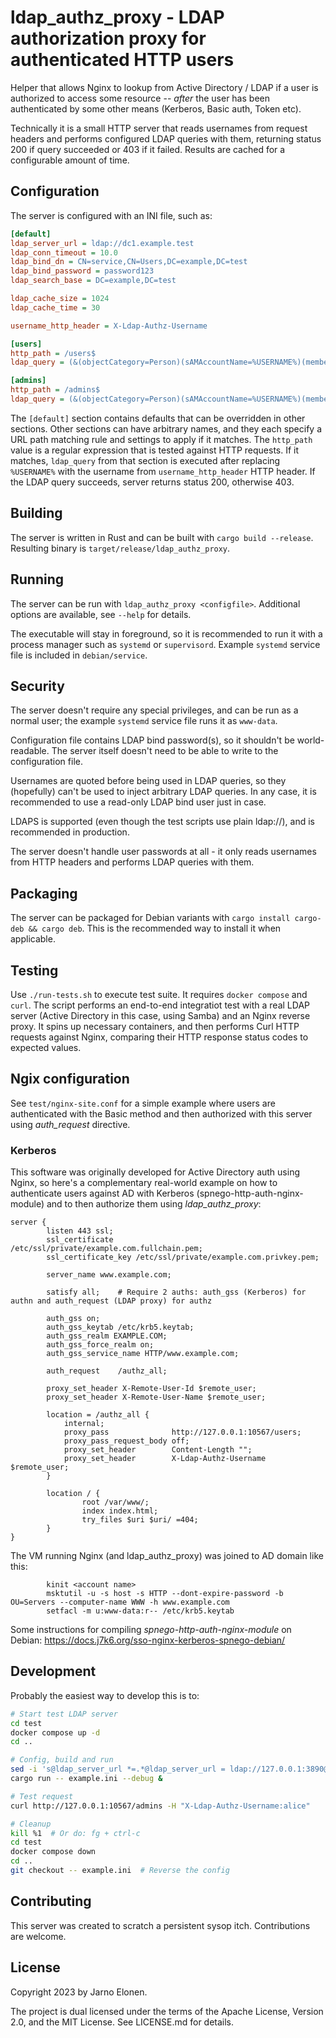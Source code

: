 # ldap_authz_proxy - LDAP authorization proxy for authenticated HTTP users

Helper that allows Nginx to lookup from Active Directory / LDAP
if a user is authorized to access some resource -- _after_ the user
has been authenticated by some other means (Kerberos, Basic auth, Token
etc).

Technically it is a small HTTP server that reads usernames from request headers and performs
configured LDAP queries with them, returning status 200 if query succeeded or
403 if it failed. Results are cached for a configurable amount of time.

## Configuration

The server is configured with an INI file, such as:

```ini
[default]
ldap_server_url = ldap://dc1.example.test
ldap_conn_timeout = 10.0
ldap_bind_dn = CN=service,CN=Users,DC=example,DC=test
ldap_bind_password = password123
ldap_search_base = DC=example,DC=test

ldap_cache_size = 1024
ldap_cache_time = 30

username_http_header = X-Ldap-Authz-Username

[users]
http_path = /users$
ldap_query = (&(objectCategory=Person)(sAMAccountName=%USERNAME%)(memberOf:1.2.840.113556.1.4.1941:=CN=ACL_Users,CN=Users,DC=example,DC=test))

[admins]
http_path = /admins$
ldap_query = (&(objectCategory=Person)(sAMAccountName=%USERNAME%)(memberOf:1.2.840.113556.1.4.1941:=CN=ACL_Admins,CN=Users,DC=example,DC=test))
```

The `[default]` section contains defaults that can be overridden in other sections.
Other sections can have arbitrary names, and they each specify a URL path matching
rule and settings to apply if it matches. The `http_path` value is a regular expression
that is tested against HTTP requests. If it matches, `ldap_query` from that section
is executed after replacing `%USERNAME%` with the username from `username_http_header` HTTP header.
If the LDAP query succeeds, server returns status 200, otherwise 403.

## Building

The server is written in Rust and can be built with `cargo build --release`.
Resulting binary is `target/release/ldap_authz_proxy`.

## Running

The server can be run with `ldap_authz_proxy <configfile>`. Additional
options are available, see `--help` for details.

The executable will stay in foreground, so it is recommended to run it
with a process manager such as `systemd` or `supervisord`. Example
`systemd` service file is included in `debian/service`.

## Security

The server doesn't require any special privileges, and can be run as a
normal user; the example `systemd` service file runs it as `www-data`.

Configuration file contains LDAP bind password(s), so it shouldn't be
world-readable. The server itself doesn't need to be able to write
to the configuration file.

Usernames are quoted before being used in LDAP queries, so they (hopefully)
can't be used to inject arbitrary LDAP queries. In any case, it is recommended
to use a read-only LDAP bind user just in case.

LDAPS is supported (even though the test scripts use plain ldap://), and is
recommended in production.

The server doesn't handle user passwords at all - it only reads usernames from
HTTP headers and performs LDAP queries with them.

## Packaging

The server can be packaged for Debian variants with `cargo install cargo-deb && cargo deb`.
This is the recommended way to install it when applicable.

## Testing

Use `./run-tests.sh` to execute test suite. It requires `docker compose`
and `curl`. The script performs an end-to-end integratiot test with a
real LDAP server (Active Directory in this case, using Samba) and an
Nginx reverse proxy. It spins up necessary containers, and then performs
Curl HTTP requests against Nginx, comparing their HTTP response status codes to
expected values.

## Ngix configuration

See `test/nginx-site.conf` for a simple example where users are authenticated
with the Basic method and then authorized with this server using _auth_request_ directive.

### Kerberos

This software was originally developed for Active Directory auth using
Nginx, so here's a complementary real-world example on how to authenticate users against AD with
Kerberos (spnego-http-auth-nginx-module) and to then authorize them using
_ldap_authz_proxy_:

```nginx
server {
        listen 443 ssl;
        ssl_certificate     /etc/ssl/private/example.com.fullchain.pem;
        ssl_certificate_key /etc/ssl/private/example.com.privkey.pem;

        server_name www.example.com;

        satisfy all;    # Require 2 auths: auth_gss (Kerberos) for authn and auth_request (LDAP proxy) for authz

        auth_gss on;
        auth_gss_keytab /etc/krb5.keytab;
        auth_gss_realm EXAMPLE.COM;
        auth_gss_force_realm on;
        auth_gss_service_name HTTP/www.example.com;

        auth_request    /authz_all;

        proxy_set_header X-Remote-User-Id $remote_user;
        proxy_set_header X-Remote-User-Name $remote_user;

        location = /authz_all {
            internal;
            proxy_pass              http://127.0.0.1:10567/users;
            proxy_pass_request_body off;
            proxy_set_header        Content-Length "";
            proxy_set_header        X-Ldap-Authz-Username $remote_user;
        }

        location / {
                root /var/www/;
                index index.html;
                try_files $uri $uri/ =404;
        }
}
```

The VM running Nginx (and ldap_authz_proxy) was joined to AD domain like this:

```
        kinit <account name>
        msktutil -u -s host -s HTTP --dont-expire-password -b OU=Servers --computer-name WWW -h www.example.com
        setfacl -m u:www-data:r-- /etc/krb5.keytab
```

Some instructions for compiling _spnego-http-auth-nginx-module_ on Debian: https://docs.j7k6.org/sso-nginx-kerberos-spnego-debian/

## Development

Probably the easiest way to develop this is to:

```bash	
# Start test LDAP server
cd test
docker compose up -d
cd ..

# Config, build and run
sed -i 's@ldap_server_url *=.*@ldap_server_url = ldap://127.0.0.1:3890@' example.ini
cargo run -- example.ini --debug &

# Test request
curl http://127.0.0.1:10567/admins -H "X-Ldap-Authz-Username:alice"

# Cleanup
kill %1  # Or do: fg + ctrl-c
cd test
docker compose down
cd ..
git checkout -- example.ini  # Reverse the config
```

## Contributing

This server was created to scratch a persistent sysop itch.
Contributions are welcome.

## License

Copyright 2023 by Jarno Elonen.

The project is dual licensed under the terms of the Apache License, Version 2.0, and the MIT License.
See LICENSE.md for details.

